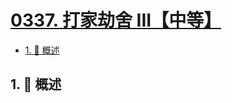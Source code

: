 # [0337. 打家劫舍 III【中等】](https://github.com/Tdahuyou/TNotes.leetcode/tree/main/notes/0337.%20%E6%89%93%E5%AE%B6%E5%8A%AB%E8%88%8D%20III%E3%80%90%E4%B8%AD%E7%AD%89%E3%80%91)

<!-- region:toc -->

- [1. 📝 概述](#1--概述)

<!-- endregion:toc -->

## 1. 📝 概述
